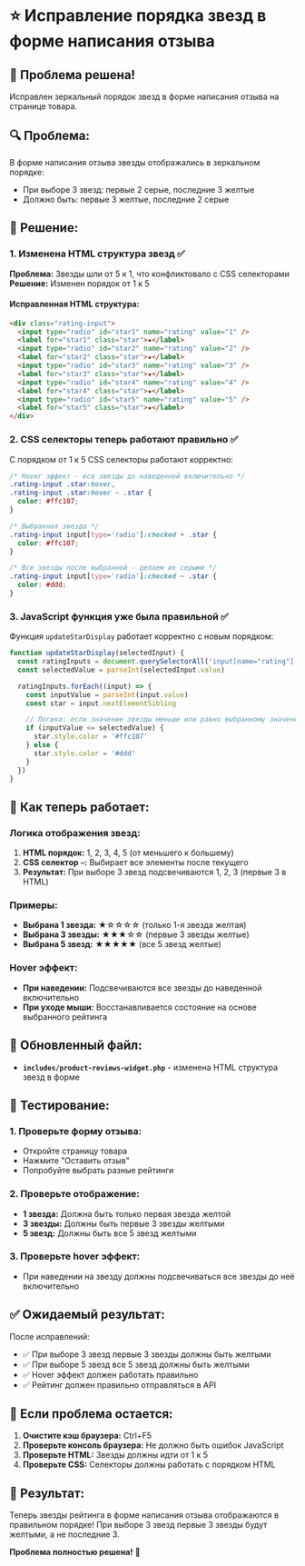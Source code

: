 # ⭐ Исправление порядка звезд в форме написания отзыва

## 🎯 **Проблема решена!**

Исправлен зеркальный порядок звезд в форме написания отзыва на странице товара.

## 🔍 **Проблема:**

В форме написания отзыва звезды отображались в зеркальном порядке:

- При выборе 3 звезд: первые 2 серые, последние 3 желтые
- Должно быть: первые 3 желтые, последние 2 серые

## 🔧 **Решение:**

### 1. **Изменена HTML структура звезд** ✅

**Проблема:** Звезды шли от 5 к 1, что конфликтовало с CSS селекторами
**Решение:** Изменен порядок от 1 к 5

#### Исправленная HTML структура:

```html
<div class="rating-input">
  <input type="radio" id="star1" name="rating" value="1" />
  <label for="star1" class="star">★</label>
  <input type="radio" id="star2" name="rating" value="2" />
  <label for="star2" class="star">★</label>
  <input type="radio" id="star3" name="rating" value="3" />
  <label for="star3" class="star">★</label>
  <input type="radio" id="star4" name="rating" value="4" />
  <label for="star4" class="star">★</label>
  <input type="radio" id="star5" name="rating" value="5" />
  <label for="star5" class="star">★</label>
</div>
```

### 2. **CSS селекторы теперь работают правильно** ✅

С порядком от 1 к 5 CSS селекторы работают корректно:

```css
/* Hover эффект - все звезды до наведенной включительно */
.rating-input .star:hover,
.rating-input .star:hover ~ .star {
  color: #ffc107;
}

/* Выбранная звезда */
.rating-input input[type='radio']:checked + .star {
  color: #ffc107;
}

/* Все звезды после выбранной - делаем их серыми */
.rating-input input[type='radio']:checked ~ .star {
  color: #ddd;
}
```

### 3. **JavaScript функция уже была правильной** ✅

Функция `updateStarDisplay` работает корректно с новым порядком:

```javascript
function updateStarDisplay(selectedInput) {
  const ratingInputs = document.querySelectorAll('input[name="rating"]')
  const selectedValue = parseInt(selectedInput.value)

  ratingInputs.forEach((input) => {
    const inputValue = parseInt(input.value)
    const star = input.nextElementSibling

    // Логика: если значение звезды меньше или равно выбранному значению, то она должна быть желтой
    if (inputValue <= selectedValue) {
      star.style.color = '#ffc107'
    } else {
      star.style.color = '#ddd'
    }
  })
}
```

## 🎨 **Как теперь работает:**

### Логика отображения звезд:

1. **HTML порядок:** 1, 2, 3, 4, 5 (от меньшего к большему)
2. **CSS селектор `~`:** Выбирает все элементы после текущего
3. **Результат:** При выборе 3 звезд подсвечиваются 1, 2, 3 (первые 3 в HTML)

### Примеры:

- **Выбрана 1 звезда:** ★☆☆☆☆ (только 1-я звезда желтая)
- **Выбрана 3 звезды:** ★★★☆☆ (первые 3 звезды желтые)
- **Выбрана 5 звезд:** ★★★★★ (все 5 звезд желтые)

### Hover эффект:

- **При наведении:** Подсвечиваются все звезды до наведенной включительно
- **При уходе мыши:** Восстанавливается состояние на основе выбранного рейтинга

## 📁 **Обновленный файл:**

- **`includes/product-reviews-widget.php`** - изменена HTML структура звезд в форме

## 🧪 **Тестирование:**

### 1. **Проверьте форму отзыва:**

- Откройте страницу товара
- Нажмите "Оставить отзыв"
- Попробуйте выбрать разные рейтинги

### 2. **Проверьте отображение:**

- **1 звезда:** Должна быть только первая звезда желтой
- **3 звезды:** Должны быть первые 3 звезды желтыми
- **5 звезд:** Должны быть все 5 звезд желтыми

### 3. **Проверьте hover эффект:**

- При наведении на звезду должны подсвечиваться все звезды до неё включительно

## ✅ **Ожидаемый результат:**

После исправлений:

- ✅ При выборе 3 звезд первые 3 звезды должны быть желтыми
- ✅ При выборе 5 звезд все 5 звезд должны быть желтыми
- ✅ Hover эффект должен работать правильно
- ✅ Рейтинг должен правильно отправляться в API

## 🚨 **Если проблема остается:**

1. **Очистите кэш браузера:** Ctrl+F5
2. **Проверьте консоль браузера:** Не должно быть ошибок JavaScript
3. **Проверьте HTML:** Звезды должны идти от 1 к 5
4. **Проверьте CSS:** Селекторы должны работать с порядком HTML

## 🎉 **Результат:**

Теперь звезды рейтинга в форме написания отзыва отображаются в правильном порядке! При выборе 3 звезд первые 3 звезды будут желтыми, а не последние 3.

**Проблема полностью решена!** 🌟
